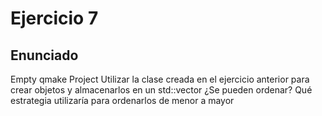 # Ejercicio 7
## Enunciado
Empty qmake Project
Utilizar la clase creada en el ejercicio anterior para crear objetos y almacenarlos en un std::vector
¿Se pueden ordenar? Qué estrategia utilizaría para ordenarlos de menor a mayor
